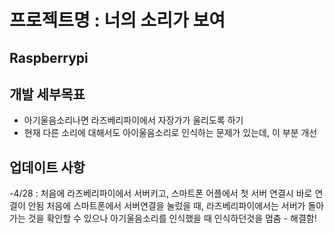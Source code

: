 # 프로젝트명 : 너의 소리가 보여
## Raspberrypi


## 개발 세부목표
- 아기울음소리나면 라즈베리파이에서 자장가가 울리도록 하기
- 현재 다른 소리에 대해서도 아이울음소리로 인식하는 문제가 있는데, 이 부분 개선



## 업데이트 사항
-4/28 : 처음에 라즈베리파이에서 서버키고, 스마트폰 어플에서 첫 서버 연결시 바로 연결이 안됨
처음에 스마트폰에서 서버연결을 눌렀을 때, 라즈베리파이에서는 서버가 돌아가는 것을 확인할 수 있으나
아기울음소리를 인식했을 때 인식하던것을 멈춤 - 해결함!




